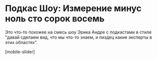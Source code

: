 # Подкас Шоу: Измерение минус ноль сто сорок восемь

Это что-то похожее на смесь шоу Эрика Андре с подкастами в стиле "давай сделаем вид, что мы что-то знаем, и пиздец какие эксперты в этих областях".

[mobile-slider]
